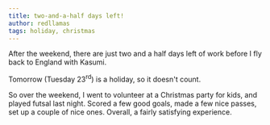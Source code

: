 ```yaml
---
title: two-and-a-half days left!
author: redllamas
tags: holiday, christmas
---
```


After the weekend, there are just two and a half days left of work before I fly back to England with Kasumi.

Tomorrow (Tuesday 23<sup>rd</sup>) is a holiday, so it doesn't count.

So over the weekend, I went to volunteer at a Christmas party for kids, and played futsal last night. Scored a few good goals, made a few nice passes, set up a couple of nice ones. Overall, a fairly satisfying experience.
